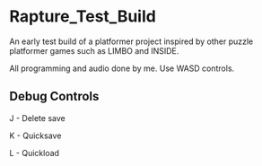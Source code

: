 # Rapture_Test_Build
 
 An early test build of a platformer project inspired by other puzzle platformer games such as LIMBO and INSIDE.
 
 All programming and audio done by me. Use WASD controls.
 
 
 ## Debug Controls
 
 J - Delete save
 
 K - Quicksave
 
 L - Quickload
